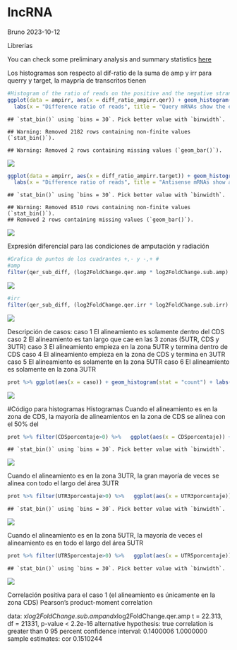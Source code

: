 lncRNA
================
Bruno
2023-10-12

Librerias

You can check some preliminary analysis and summary statistics
[here](./SomeStatistics.md)

Los histogramas son respecto al dif-ratio de la suma de amp y irr para
querry y target, la maypría de transcritos tienen

``` r
#Histogram of the ratio of reads on the positive and the negative strand (ideal is -1)
ggplot(data = ampirr, aes(x = diff_ratio_ampirr.qer)) + geom_histogram() + 
  labs(x = "Difference ratio of reads", title = "Query mRNAs show the expected predominance of minus strand reads", subtitle = "Difference ratio taking into account both experiments", y = "Number of transcripts") + theme(plot.title = element_text(hjust = 0.5)) + xlim(-1,1)
```

    ## `stat_bin()` using `bins = 30`. Pick better value with `binwidth`.

    ## Warning: Removed 2182 rows containing non-finite values (`stat_bin()`).

    ## Warning: Removed 2 rows containing missing values (`geom_bar()`).

![](gitlncRNA_files/figure-gfm/unnamed-chunk-2-1.png)<!-- -->

``` r
ggplot(data = ampirr, aes(x = diff_ratio_ampirr.target)) + geom_histogram() + 
  labs(x = "Difference ratio of reads", title = "Antisense mRNAs show an even distribution of read strand", subtitle = "Difference ratio taking into account both experiments", y = "Number of transcripts") + theme(plot.title = element_text(hjust = 0.5)) + xlim(-1,1)
```

    ## `stat_bin()` using `bins = 30`. Pick better value with `binwidth`.

    ## Warning: Removed 8510 rows containing non-finite values (`stat_bin()`).
    ## Removed 2 rows containing missing values (`geom_bar()`).

![](gitlncRNA_files/figure-gfm/unnamed-chunk-2-2.png)<!-- -->

Expresión diferencial para las condiciones de amputación y radiación

``` r
#Grafica de puntos de los cuadrantes +,- y -,+ #
#amp
filter(qer_sub_diff, (log2FoldChange.qer.amp * log2FoldChange.sub.amp) < 0) %>% ggplot(aes(x = log2FoldChange.sub.amp, y = log2FoldChange.qer.amp)) + geom_point() + labs(title = "DEG relationship between Query and Subject" , subtitle = "DEG Amp", x = "log2foldchange antisense transcript" , y = "log2foldchange RNA protein coding") + theme(plot.title = element_text(hjust = 0.5))
```

![](gitlncRNA_files/figure-gfm/unnamed-chunk-3-1.png)<!-- -->

``` r
#irr
filter(qer_sub_diff, (log2FoldChange.qer.irr * log2FoldChange.sub.irr) < 0) %>% ggplot(aes(x = log2FoldChange.sub.irr, y = log2FoldChange.qer.irr)) + geom_point() + labs(title = "DEG relationship between Query and Subject" , subtitle = "DEG Irr", x = "log2foldchange antisense transcript" , y = "log2foldchange RNA protein coding") + theme(plot.title = element_text(hjust = 0.5))
```

![](gitlncRNA_files/figure-gfm/unnamed-chunk-3-2.png)<!-- -->

Descripción de casos: caso 1 El alineamiento es solamente dentro del CDS
caso 2 El alineamiento es tan largo que cae en las 3 zonas (5UTR, CDS y
3UTR) caso 3 El alineamiento empieza en la zona 5UTR y termina dentro de
CDS caso 4 El alineamiento empieza en la zona de CDS y termina en 3UTR
caso 5 El alineamiento es solamente en la zona 5UTR caso 6 El
alineamiento es solamente en la zona 3UTR

``` r
prot %>% ggplot(aes(x = caso)) + geom_histogram(stat = "count") + labs(title = "La mayoría de alineamientos son solamente en la zona 3UTR" ,subtitle = "Distribución de casos")
```

![](gitlncRNA_files/figure-gfm/unnamed-chunk-4-1.png)<!-- -->

\#Código para histogramas Histogramas Cuando el alineamiento es en la
zona de CDS, la mayoría de alineamientos en la zona de CDS se alinea con
el 50% del

``` r
prot %>% filter(CDSporcentaje>0) %>%   ggplot(aes(x = CDSporcentaje)) + geom_histogram()
```

    ## `stat_bin()` using `bins = 30`. Pick better value with `binwidth`.

![](gitlncRNA_files/figure-gfm/unnamed-chunk-5-1.png)<!-- -->

Cuando el alineamiento es en la zona 3UTR, la gran mayoría de veces se
alinea con todo el largo del área 3UTR

``` r
prot %>% filter(UTR3porcentaje>0) %>%   ggplot(aes(x = UTR3porcentaje)) + geom_histogram()
```

    ## `stat_bin()` using `bins = 30`. Pick better value with `binwidth`.

![](gitlncRNA_files/figure-gfm/unnamed-chunk-6-1.png)<!-- -->

Cuando el alineamiento es en la zona 5UTR, la mayoría de veces el
alineamiento es en todo el largo del área 5UTR

``` r
prot %>% filter(UTR5porcentaje>0) %>%   ggplot(aes(x = UTR5porcentaje)) + geom_histogram()
```

    ## `stat_bin()` using `bins = 30`. Pick better value with `binwidth`.

![](gitlncRNA_files/figure-gfm/unnamed-chunk-7-1.png)<!-- -->

Correlación positiva para el caso 1 (el alineamiento es únicamente en la
zona CDS) Pearson’s product-moment correlation

data: x$log2FoldChange.sub.amp and x$log2FoldChange.qer.amp t = 22.313,
df = 21331, p-value \< 2.2e-16 alternative hypothesis: true correlation
is greater than 0 95 percent confidence interval: 0.1400006 1.0000000
sample estimates: cor 0.1510244

